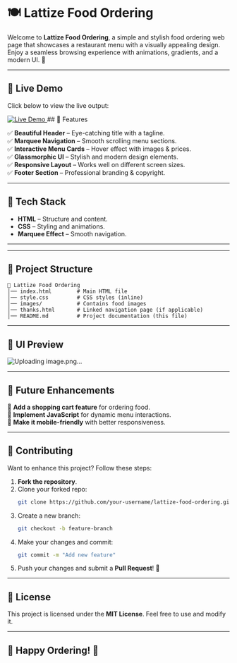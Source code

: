 # 🍽️ Lattize Food Ordering

Welcome to **Lattize Food Ordering**, a simple and stylish food ordering web page that showcases a restaurant menu with a visually appealing design. Enjoy a seamless browsing experience with animations, gradients, and a modern UI. 🚀

---
## 🚀 Live Demo

Click below to view the live output:

<a href="https://glathika.github.io/minor/" target="_blank">
    <img src="https://img.shields.io/badge/🍽️ VIEW DEMO-FF5733?style=for-the-badge&logo=google-chrome&logoColor=white" alt="Live Demo"/>
</a>
## 🌟 Features

✅ **Beautiful Header** – Eye-catching title with a tagline.  
✅ **Marquee Navigation** – Smooth scrolling menu sections.  
✅ **Interactive Menu Cards** – Hover effect with images & prices.  
✅ **Glassmorphic UI** – Stylish and modern design elements.  
✅ **Responsive Layout** – Works well on different screen sizes.  
✅ **Footer Section** – Professional branding & copyright.  

---

## 🎨 Tech Stack

- **HTML** – Structure and content.
- **CSS** – Styling and animations.
- **Marquee Effect** – Smooth navigation.

---



---

## 📂 Project Structure

```
📁 Lattize Food Ordering
│── index.html        # Main HTML file
│── style.css         # CSS styles (inline)
│── images/           # Contains food images
│── thanks.html       # Linked navigation page (if applicable)
│── README.md         # Project documentation (this file)
```

---

## 📸 UI Preview
![Uploading image.png…]()


---

## 🎯 Future Enhancements

🔹 **Add a shopping cart feature** for ordering food.  
🔹 **Implement JavaScript** for dynamic menu interactions.  
🔹 **Make it mobile-friendly** with better responsiveness.  

---

## 🤝 Contributing

Want to enhance this project? Follow these steps:

1. **Fork the repository**.
2. Clone your forked repo:
   ```bash
   git clone https://github.com/your-username/lattize-food-ordering.git
   ```
3. Create a new branch:
   ```bash
   git checkout -b feature-branch
   ```
4. Make your changes and commit:
   ```bash
   git commit -m "Add new feature"
   ```
5. Push your changes and submit a **Pull Request**! 🚀

---

## 📜 License

This project is licensed under the **MIT License**. Feel free to use and modify it.

---

## 🍔 Happy Ordering! 🎉
